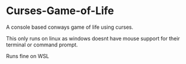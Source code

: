 # Curses-Game-of-Life
A console based conways game of life using curses.

This only runs on linux as windows doesnt have mouse support for their terminal or command prompt.

Runs fine on WSL
